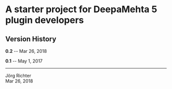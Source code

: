 # A starter project for DeepaMehta 5 plugin developers

## Version History

**0.2** -- Mar 26, 2018

**0.1** -- May 1, 2017

------------
Jörg Richter  
Mar 26, 2018
